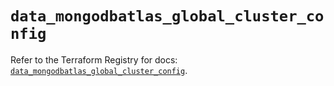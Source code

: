 # `data_mongodbatlas_global_cluster_config`

Refer to the Terraform Registry for docs: [`data_mongodbatlas_global_cluster_config`](https://registry.terraform.io/providers/mongodb/mongodbatlas/1.15.1/docs/data-sources/global_cluster_config).
